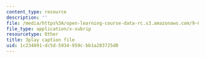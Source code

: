 ```yaml
---
content_type: resource
description: ''
file: /media/https%3A/open-learning-course-data-rc.s3.amazonaws.com/9-00sc-introduction-to-psychology-fall-2011/1c234891dc5d5934959cbb1a283725d0_z9XQpjNgeBI.vtt
file_type: application/x-subrip
resourcetype: Other
title: 3play caption file
uid: 1c234891-dc5d-5934-959c-bb1a283725d0
---
```

